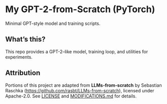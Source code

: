 # My GPT-2-from-Scratch (PyTorch)

Minimal GPT-style model and training scripts.

## What’s this?
This repo provides a GPT-2–like model, training loop, and utilities for experiments.

## Attribution
Portions of this project are adapted from **LLMs-from-scratch** by Sebastian Raschka
(https://github.com/rasbt/LLMs-from-scratch), licensed under Apache-2.0.
See [LICENSE](LICENSE) and [MODIFICATIONS.md](MODIFICATIONS.md) for details.